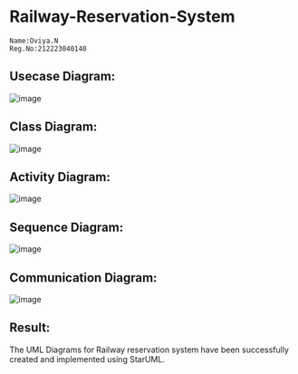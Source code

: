 # Railway-Reservation-System
```
Name:Oviya.N
Reg.No:212223040140
```
## Usecase Diagram:
![image](https://github.com/user-attachments/assets/807ec86d-8a00-43ae-ba0a-6e927f955fa4)
## Class Diagram:
![image](https://github.com/user-attachments/assets/2a0b50bc-bffb-4481-9194-f70c1d034bbc)
## Activity Diagram:
![image](https://github.com/user-attachments/assets/c9ac42a8-9ae0-47fc-81a5-ed143938b38d)
## Sequence Diagram:
![image](https://github.com/user-attachments/assets/537c5631-fb72-420a-b4fe-c86bc3b73b73)
## Communication Diagram:
![image](https://github.com/user-attachments/assets/aba0d37e-f63b-456f-a17f-489af35d1bb7)
## Result:
The UML Diagrams for Railway reservation system have been successfully created and implemented using StarUML.


